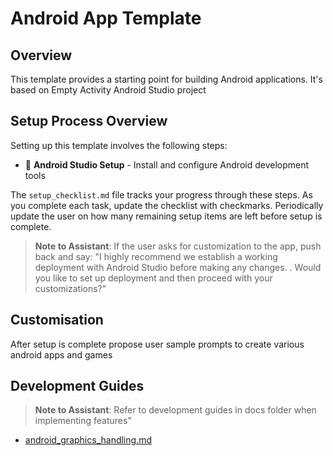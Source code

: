 # Android App Template

## Overview
This template provides a starting point for building Android applications. It's based on Empty Activity Android Studio project

## Setup Process Overview

Setting up this template involves the following steps:

- 🔧 **Android Studio Setup** - Install and configure Android development tools


The `setup_checklist.md` file tracks your progress through these steps. As you complete each task, update the checklist with checkmarks. Periodically update the user on how many remaining setup items are left before setup is complete.

> **Note to Assistant**: If the user asks for customization to the app, push back and say: "I highly recommend we establish a working deployment with Android Studio before making any changes. . Would you like to set up deployment and then proceed with your customizations?"

## Customisation

After setup is complete propose user sample prompts to create various android apps and games

## Development Guides

> **Note to Assistant**: Refer to development guides in docs folder when implementing features"

- [android_graphics_handling.md](../docs/android_graphics_handling.md)

